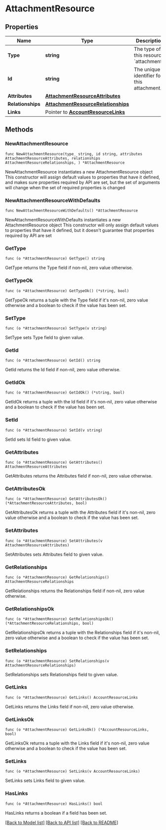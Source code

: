 # AttachmentResource

## Properties

Name | Type | Description | Notes
------------ | ------------- | ------------- | -------------
**Type** | **string** | The type of this resource: &#x60;attachments&#x60; | 
**Id** | **string** | The unique identifier for this attachment.  | 
**Attributes** | [**AttachmentResourceAttributes**](AttachmentResourceAttributes.md) |  | 
**Relationships** | [**AttachmentResourceRelationships**](AttachmentResourceRelationships.md) |  | 
**Links** | Pointer to [**AccountResourceLinks**](AccountResourceLinks.md) |  | [optional] 

## Methods

### NewAttachmentResource

`func NewAttachmentResource(type_ string, id string, attributes AttachmentResourceAttributes, relationships AttachmentResourceRelationships, ) *AttachmentResource`

NewAttachmentResource instantiates a new AttachmentResource object
This constructor will assign default values to properties that have it defined,
and makes sure properties required by API are set, but the set of arguments
will change when the set of required properties is changed

### NewAttachmentResourceWithDefaults

`func NewAttachmentResourceWithDefaults() *AttachmentResource`

NewAttachmentResourceWithDefaults instantiates a new AttachmentResource object
This constructor will only assign default values to properties that have it defined,
but it doesn't guarantee that properties required by API are set

### GetType

`func (o *AttachmentResource) GetType() string`

GetType returns the Type field if non-nil, zero value otherwise.

### GetTypeOk

`func (o *AttachmentResource) GetTypeOk() (*string, bool)`

GetTypeOk returns a tuple with the Type field if it's non-nil, zero value otherwise
and a boolean to check if the value has been set.

### SetType

`func (o *AttachmentResource) SetType(v string)`

SetType sets Type field to given value.


### GetId

`func (o *AttachmentResource) GetId() string`

GetId returns the Id field if non-nil, zero value otherwise.

### GetIdOk

`func (o *AttachmentResource) GetIdOk() (*string, bool)`

GetIdOk returns a tuple with the Id field if it's non-nil, zero value otherwise
and a boolean to check if the value has been set.

### SetId

`func (o *AttachmentResource) SetId(v string)`

SetId sets Id field to given value.


### GetAttributes

`func (o *AttachmentResource) GetAttributes() AttachmentResourceAttributes`

GetAttributes returns the Attributes field if non-nil, zero value otherwise.

### GetAttributesOk

`func (o *AttachmentResource) GetAttributesOk() (*AttachmentResourceAttributes, bool)`

GetAttributesOk returns a tuple with the Attributes field if it's non-nil, zero value otherwise
and a boolean to check if the value has been set.

### SetAttributes

`func (o *AttachmentResource) SetAttributes(v AttachmentResourceAttributes)`

SetAttributes sets Attributes field to given value.


### GetRelationships

`func (o *AttachmentResource) GetRelationships() AttachmentResourceRelationships`

GetRelationships returns the Relationships field if non-nil, zero value otherwise.

### GetRelationshipsOk

`func (o *AttachmentResource) GetRelationshipsOk() (*AttachmentResourceRelationships, bool)`

GetRelationshipsOk returns a tuple with the Relationships field if it's non-nil, zero value otherwise
and a boolean to check if the value has been set.

### SetRelationships

`func (o *AttachmentResource) SetRelationships(v AttachmentResourceRelationships)`

SetRelationships sets Relationships field to given value.


### GetLinks

`func (o *AttachmentResource) GetLinks() AccountResourceLinks`

GetLinks returns the Links field if non-nil, zero value otherwise.

### GetLinksOk

`func (o *AttachmentResource) GetLinksOk() (*AccountResourceLinks, bool)`

GetLinksOk returns a tuple with the Links field if it's non-nil, zero value otherwise
and a boolean to check if the value has been set.

### SetLinks

`func (o *AttachmentResource) SetLinks(v AccountResourceLinks)`

SetLinks sets Links field to given value.

### HasLinks

`func (o *AttachmentResource) HasLinks() bool`

HasLinks returns a boolean if a field has been set.


[[Back to Model list]](../README.md#documentation-for-models) [[Back to API list]](../README.md#documentation-for-api-endpoints) [[Back to README]](../README.md)


